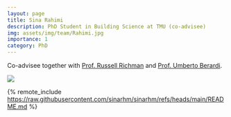 ```yaml
---
layout: page
title: Sina Rahimi
description: PhD Student in Building Science at TMU (co-advisee)
img: assets/img/team/Rahimi.jpg
importance: 1
category: PhD
---
```


Co-advisee together with [Prof. Russell Richman](https://www.torontomu.ca/architectural-science/people/faculty/russell-richman/) and [Prof. Umberto Berardi](https://sites.google.com/site/umbertoberardihomepage/).

<div class="profile mb-3 float-right mb-3"> 
<img src="/assets/img/team/Rahimi.jpg" class="img-fluid z-depth-1 rounded"/>
</div>

{% remote_include https://raw.githubusercontent.com/sinarhm/sinarhm/refs/heads/main/README.md %}